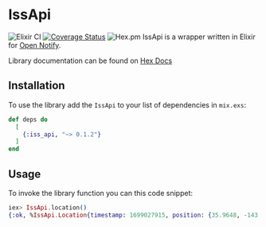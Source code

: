 # IssApi

![Elixir CI](https://github.com/MikkelvtK/iss_api/actions/workflows/elixir.yml/badge.svg) [![Coverage Status](https://coveralls.io/repos/github/MikkelvtK/iss_api/badge.svg?branch=main)](https://coveralls.io/github/MikkelvtK/iss_api?branch=main) ![Hex.pm](https://img.shields.io/hexpm/v/iss_api)
IssApi is a wrapper written in Elixir for [Open Notify](http://open-notify.org).

Library documentation can be found on [Hex Docs](https://hexdocs.pm/iss_api)

## Installation

To use the library add the `IssApi` to your list of dependencies in `mix.exs`:

```elixir
def deps do
  [
    {:iss_api, "~> 0.1.2"}
  ]
end
```
## Usage

To invoke the library function you can this code snippet:

```elixir
iex> IssApi.location()
{:ok, %IssApi.Location{timestamp: 1699027915, position: {35.9648, -143.0953}}}
```

